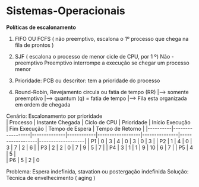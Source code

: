 # Sistemas-Operacionais

**Políticas de escalonamento**

1) FIFO OU FCFS ( não preemptivo, escalona o 1º processo que chega na fila de prontos )
   
2) SJF ( escalona o processo de menor cicle de CPU, por 1 º) 
Não - preemptivo
Preemptivo interrompe a execução se chegar um processo menor

3) Prioridade: PCB ou descritor: tem a prioridade do processo

4) Round-Robin, Revejamento circula ou fatia de tempo (RR)
|--> somente preemptivo
|--> quantum (q) = fatia de tempo
|--> Fila esta organizada em ordem de chegada 

Cenário: Escalonamento por prioridade                             
| Processo | Instante Chegada | Ciclo de CPU | Prioridade | Início Execução | Fim Execução | Tempo de Espera | Tempo de Retorno |
|----------|------------------|--------------|------------|------------------|---------------|------------------|-------------------|
| P1       |        0         |      3       |     4      |        0         |       3       |        0         |         3         |
| P2       |        1         |      4       |     0      |        3         |       7       |        2         |         6         |
| P3       |        2         |      2       |     0      |        7         |       9       |        5         |         7         |
| P4       |        3         |      1       |     1      |        9         |      10       |        6         |         7         |
| P5       |        4         |       5      |    
| P6       |        5         |       2      |      0
   
Problema: Espera indefinida, stavation  ou postergação indefinida 
Solução: Técnica de envelhecimento ( aging )
